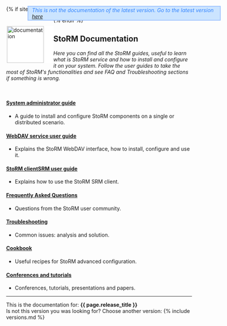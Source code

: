 {% if site.storm_latest_version != page.version %}
<p style="position: absolute; top: 50px; right: 150px; color: #2f82ff; font-style: italic; background-color: #cbe4ff; border: 2px solid #9ec3ff; width: 500px; padding: 1px 10px;">
This is not the documentation of the latest version. Go to the latest version <a href="{{ site.baseurl }}/documentation/{{ site.storm_latest_version }}/index.html">here</a>
</p>
{% endif %}

<img src="{{ site.baseurl }}/assets/images/documentation.png" alt="documentation" width="100" style="float: left; padding-right: 26px; margin-left: 2px; margin-top: 24px; background-color: white;"/>

## StoRM Documentation
_Here you can find all the StoRM guides, useful to learn what is StoRM service and how to install and configure it on your system. Follow the user guides to take the most of StoRM's functionalities and see FAQ and Troubleshooting sections if something is wrong._

<br/>

#### [System administrator guide](sysadmin-guide.html)
- A guide to install and configure StoRM components on a single or distributed scenario.

#### [WebDAV service user guide](../webdav-guide.html)
- Explains the StoRM WebDAV interface, how to install, configure and use it.

#### [StoRM clientSRM user guide](../clientSRM-guide.html)
- Explains how to use the StoRM SRM client.

#### [Frequently Asked Questions](../faq.html)
- Questions from the StoRM user community.

#### [Troubleshooting](../troubleshooting.html)
- Common issues: analysis and solution.
	
#### [Cookbook](../cookbook.html)
- Useful recipes for StoRM advanced configuration.

#### [Conferences and tutorials](../tutorials-conferences-presentations.html)
- Conferences, tutorials, presentations and papers.

<hr/>

This is the documentation for: <b>{{ page.release_title }}</b>
<br/>
Is not this version you was looking for? Choose another version: {% include versions.md %}


